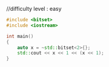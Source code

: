 //difficulty level : easy

```cpp
#include <bitset>
#include <iostream>

int main()
{
	auto x = ~std::bitset<2>{};
	std::cout << x << 1 << (x << 1);
}
```

